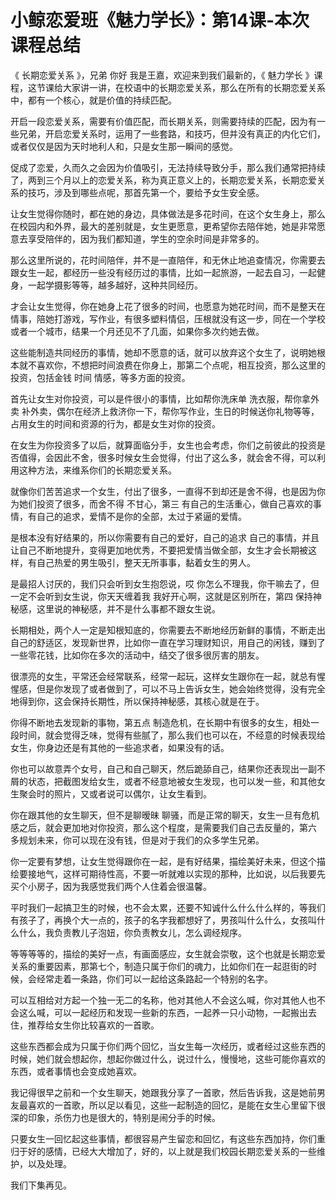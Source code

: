 # 小鲸恋爱班《魅力学长》：第14课-本次课程总结

《 长期恋爱关系 》，兄弟 你好 我是王嘉，欢迎来到我们最新的，《 魅力学长 》课程，这节课给大家讲一讲，在校语中的长期恋爱关系，那么在所有的长期恋爱关系中，都有一个核心，就是价值的持续匹配。

开启一段恋爱关系，需要有价值匹配，而长期关系，则需要持续的匹配，因为有一些兄弟，开启恋爱关系时，运用了一些套路，和技巧，但并没有真正的内化它们，或者仅仅是因为天时地利人和，只是女生那一瞬间的感觉。

促成了恋爱，久而久之会因为价值吸引，无法持续导致分手，那么我们通常把持续了，两到三个月以上的恋爱关系，称为真正意义上的，长期恋爱关系，长期恋爱关系的技巧，涉及到哪些点呢，那首先第一个，要给予女生安全感。

让女生觉得你随时，都在她的身边，具体做法是多花时间，在这个女生身上，那么在校园内和外界，最大的差别就是，女生更愿意，更希望你去陪伴她，她是非常愿意去享受陪伴的，因为我们都知道，学生的空余时间是非常多的。

那么这里所说的，花时间陪伴，并不是一直陪伴，和无休止地追查情况，你需要去跟女生一起，都经历一些没有经历过的事情，比如一起旅游，一起去自习，一起健身，一起学摄影等等，越多越好，这种共同经历。

才会让女生觉得，你在她身上花了很多的时间，也愿意为她花时间，而不是整天在情事，陪她打游戏，写作业，有很多塑料情侣，压根就没有这一步，同在一个学校或者一个城市，结果一个月还见不了几面，如果你多次约她去做。

这些能制造共同经历的事情，她却不愿意的话，就可以放弃这个女生了，说明她根本就不喜欢你，不想把时间浪费在你身上，那第二个点呢，相互投资，那么这里的投资，包括金钱 时间 情感，等多方面的投资。

首先让女生对你投资，可以是件很小的事情，比如帮你洗床单 洗衣服，帮你拿外卖 补外卖，偶尔在经济上救济你一下，帮你写作业，生日的时候送你礼物等等，占用女生的时间和资源的行为，都是女生对你的投资。

在女生为你投资多了以后，就算面临分手，女生也会考虑，你们之前彼此的投资是否值得，会因此不舍，很多时候女生会觉得，付出了这么多，就会舍不得，可以利用这种方法，来维系你们的长期恋爱关系。

就像你们苦苦追求一个女生，付出了很多，一直得不到却还是舍不得，也是因为你为她们投资了很多，而舍不得 不甘心，第三 有自己的生活重心，做自己喜欢的事情，有自己的追求，爱情不是你的全部，太过于紧逼的爱情。

是根本没有好结果的，所以你需要有自己的爱好，自己的追求 自己的事情，并且让自己不断地提升，变得更加地优秀，不要把爱情当做全部，女生才会长期被这样，有自己热爱的男生吸引，整天无所事事，黏着女生的男人。

是最招人讨厌的，我们只会听到女生抱怨说，哎 你怎么不理我，你干嘛去了，但一定不会听到女生说，你天天缠着我 我好开心啊，这就是区别所在，第四 保持神秘感，这里说的神秘感，并不是什么事都不跟女生说。

长期相处，两个人一定是知根知底的，你需要去不断地经历新鲜的事情，不断走出自己的舒适区，发现新世界，比如你一直在学习理财知识，用自己的闲钱，赚到了一些零花钱，比如你在多次的活动中，结交了很多很厉害的朋友。

很漂亮的女生，平常还会经常联系，经常一起玩，这样女生跟你在一起，就总有惺惺感，但是你发现了或者做到了，可以不马上告诉女生，她会始终觉得，没有完全地得到你，这会保持长期性，所以保持神秘感，其核心就是在于。

你得不断地去发现新的事物，第五点 制造危机，在长期中有很多的女生，相处一段时间，就会觉得乏味，觉得有些腻了，那么我们也可以在，不经意的时候表现给女生，你身边还是有其他的一些追求者，如果没有的话。

你也可以故意弄个女号，自己和自己聊天，然后跪舔自己，结果你还表现出一副不屑的状态，把截图发给女生，或者不经意地被女生发现，也可以发一些，和其他女生聚会时的照片，又或者说可以偶尔，让女生看到。

你在跟其他的女生聊天，但不是聊暧昧 聊骚，而是正常的聊天，女生一旦有危机感之后，就会更加地对你投资，那么这个程度，是需要我们自己去反量的，第六 多规划未来，你可以现在没有钱，但是对于我们的众多学生兄弟。

你一定要有梦想，让女生觉得跟你在一起，是有好结果，描绘美好未来，但这个描绘要接地气，这样可期待性高，不要一听就难以实现的那种，比如说，以后我要先买个小房子，因为我感觉我们两个人住着会很温馨。

平时我们一起搞卫生的时候，也不会太累，还要不知诚什么什么什么样的，等我们有孩子了，再换个大一点的，孩子的名字我都想好了，男孩叫什么什么，女孩叫什么什么，我负责教儿子泡妞，你负责教女儿，怎么调经规序。

等等等等的，描绘的美好一点，有画面感应，女生就会崇敬，这个也就是长期恋爱关系的重要因素，那第七个，制造只属于你们的魂力，比如你们在一起逛街的时候，会经常走着一条路，你们可以一起给这条路起一个特别的名字。

可以互相给对方起一个独一无二的名称，他对其他人不会这么喊，你对其他人也不会这么喊，可以一起经历和发现一些新的东西，一起养一只小动物，一起搬出去住，推荐给女生你比较喜欢的一首歌。

这些东西都会成为只属于你们两个回忆，当女生每一次经历，或者经过这些东西的时候，她们就会想起你，想起你做过什么，说过什么，慢慢地，这些可能你喜欢的东西，或者事情也会变成她喜欢。

我记得很早之前和一个女生聊天，她跟我分享了一首歌，然后告诉我，这是她前男友最喜欢的一首歌，所以足以看见，这些一起制造的回忆，是能在女生心里留下很深的印象，杀伤力也是很大的，特别是闹分手的时候。

只要女生一回忆起这些事情，都很容易产生留恋和回忆，有这些东西加持，你们重归于好的感情，已经大大增加了，好的，以上就是我们校园长期恋爱关系的一些维护，以及处理。

我们下集再见。